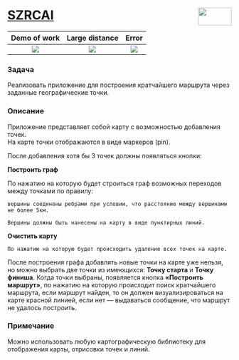 # [SZRCAI](https://szrcai.ru/) <img src="https://szrcai.ru/source/logo/logo.png" width="75" height="40" align="right">

|   Demo of work  | Large distance | Error |
|     :---:       |     :---:      |     :---:     |
| ![](https://media.giphy.com/media/rCVfCsn0WfotuB7PWA/giphy.gif) | ![](https://media.giphy.com/media/s5U47A0myx9Z3PJxEC/giphy.gif) | ![](https://media.giphy.com/media/67LTjap7OHrpvG9INw/giphy.gif) |

### Задача

Реализовать приложение для построения кратчайшего маршрута через заданные географические точки. 

### Описание

Приложение представляет собой карту с возможностью добавления точек.
<br/>На карте точки отображаются в виде маркеров (pin).

После добавления хотя бы 3 точек должны появляться кнопки:

**Построить граф**

По нажатию на которую будет строиться граф возможных переходов между точками по правилу:
```
вершины соединены ребрами при условии, что расстояние между вершинами не более 5км.
```
```
Вершины должны быть нанесены на карту в виде пунктирных линий.
```

**Очистить карту**
```
По нажатию на которую будет происходить удаление всех точек на карте.
```
После построения графа добавлять новые точки на карте уже нельзя, но можно выбрать две точки из имеющихся:
**Точку старта** и **Точку финиша**. Когда точки выбраны, появляется кнопка **«Построить маршрут»**, по нажатию на которую происходит поиск кратчайшего маршрута, если маршрут найден, то он должен визуализироваться на карте красной линией, если нет — выдаваться сообщение, что маршрут не удалось построить.

### Примечание
Можно использовать любую картографическую библиотеку для отображения карты, отрисовки точек и линий.
